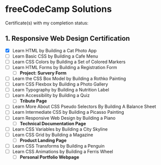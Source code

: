 # freeCodeCamp Solutions

Certificate(s) with my completion status:

## 1. Responsive Web Design Certification
- [x] Learn HTML by Building a Cat Photo App 
- [ ] Learn Basic CSS by Building a Cafe Menu
- [ ] Learn CSS Colors by Building a Set of Colored Markers
- [ ] Learn HTML Forms by Building a Registration Form
    - [ ] **Project: Survery Form**
    
- [ ] Learn the CSS Box Model by Building a Rothko Painting
- [ ] Learn CSS Flexbox by Building a Photo Gallery
- [ ] Learn Typography by Building a Nutrition Label
- [ ] Learn Accessibility by Building a Quiz
   - [ ] **Tribute Page**
   
- [ ] Learn More About CSS Pseudo Selectors By Building A Balance Sheet
- [ ] Learn Intermediate CSS by Building a Picasso Painting
- [ ] Learn Responsive Web Design by Building a Piano
   - [ ] **Technical Documentation Page**

- [ ] Learn CSS Variables by Building a City Skyline
- [ ] Learn CSS Grid by Building a Magazine
   - [ ] **Product Landing Page**

- [ ] Learn CSS Transforms by Building a Penguin
- [ ] Learn CSS Animations by Building a Ferris Wheel 
   - [ ] **Personal Portfolio Webpage**